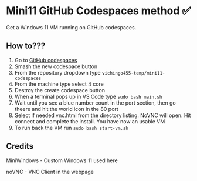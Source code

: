 # Mini11 GitHub Codespaces method ✅
Get a Windows 11 VM running on GitHub codespaces.

## How to???
1. Go to [GitHub codespaces](https://github.com/codespaces)
2. Smash the new codespace button
3. From the repository dropdown type ``vichingo455-temp/mini11-codespaces``
4. From the machine type select 4 core
5. Destroy the create codespace button
6. When a terminal pops up in VS Code type ``sudo bash main.sh``
7. Wait until you see a blue number count in the port section, then go theere and hit the world icon in the 80 port
8. Select if needed vnc.html from the directory listing. NoVNC will open. Hit connect and complete the install. You have now an usable VM
9. To run back the VM run ``sudo bash start-vm.sh``

## Credits
MiniWindows - Custom Windows 11 used here


noVNC - VNC Client in the webpage

